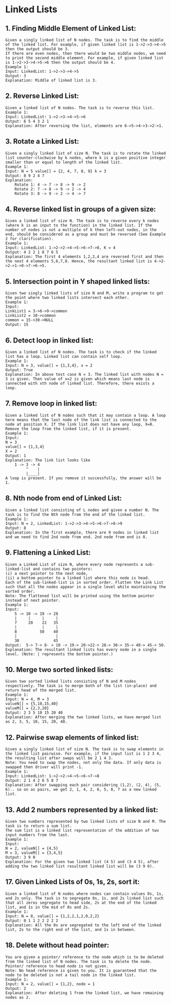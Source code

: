 # Linked Lists

## 1. Finding Middle Element of Linked List:
    Given a singly linked list of N nodes. The task is to find the middle of the linked list. For example, if given linked list is 1->2->3->4->5 then the output should be 3.
    If there are even nodes, then there would be two middle nodes, we need to print the second middle element. For example, if given linked list is 1->2->3->4->5->6 then the output should be 4.
    Example 1:
    Input: LinkedList: 1->2->3->4->5
    Output: 3 
    Explanation: Middle of linked list is 3.

## 2. Reverse Linked List:
    Given a linked list of N nodes. The task is to reverse this list.
    Example 1:
    Input: LinkedList: 1->2->3->4->5->6
    Output: 6 5 4 3 2 1
    Explanation: After reversing the list, elements are 6->5->4->3->2->1.

## 3. Rotate a Linked List:
    Given a singly linked list of size N. The task is to rotate the linked list counter-clockwise by k nodes, where k is a given positive integer smaller than or equal to length of the linked list.
    Example 1:
    Input: N = 5 value[] = {2, 4, 7, 8, 9} k = 3
    Output: 8 9 2 4 7
    Explanation:
        Rotate 1: 4 -> 7 -> 8 -> 9 -> 2
        Rotate 2: 7 -> 8 -> 9 -> 2 -> 4
        Rotate 3: 8 -> 9 -> 2 -> 4 -> 7

## 4. Reverse linked list in groups of a given size:
    Given a linked list of size N. The task is to reverse every k nodes (where k is an input to the function) in the linked list. If the number of nodes is not a multiple of k then left-out nodes, in the end, should be considered as a group and must be reversed (See Example 2 for clarification).
    Example 1:
    Input: LinkedList: 1->2->2->4->5->6->7->8, K = 4
    Output: 4 2 2 1 8 7 6 5 
    Explanation: The first 4 elements 1,2,2,4 are reversed first and then the next 4 elements 5,6,7,8. Hence, the resultant linked list is 4->2->2->1->8->7->6->5.

## 5. Intersection point in Y shaped linked lists:
    Given two singly linked lists of size N and M, write a program to get the point where two linked lists intersect each other.
    Example 1:
    Input:
    LinkList1 = 3->6->9->common 
    LinkList2 = 10->common 
    common = 15->30->NULL
    Output: 15

## 6. Detect loop in linked list:
    Given a linked list of N nodes. The task is to check if the linked list has a loop. Linked list can contain self loop.
    Example 1:
    Input: N = 3, value[] = {1,3,4}, x = 2
    Output: True
    Explanation: In above test case N = 3. The linked list with nodes N = 3 is given. Then value of x=2 is given which means last node is connected with xth node of linked list. Therefore, there exists a loop.

## 7. Remove loop in linked list:
    Given a linked list of N nodes such that it may contain a loop. A loop here means that the last node of the link list is connected to the node at position X. If the link list does not have any loop, X=0. Remove the loop from the linked list, if it is present.  
    Example 1:
    Input:
    N = 3
    value[] = {1,3,4}
    X = 2
    Output: 1
    Explanation: The link list looks like
        1 -> 3 -> 4
             ^    |
             |____|    
    A loop is present. If you remove it successfully, the answer will be 1. 

## 8. Nth node from end of Linked List:
    Given a linked list consisting of L nodes and given a number N. The task is to find the Nth node from the end of the linked list.
    Example 1:
    Input: N = 2, LinkedList: 1->2->3->4->5->6->7->8->9
    Output: 8
    Explanation: In the first example, there are 9 nodes in linked list and we need to find 2nd node from end. 2nd node from end is 8.  

## 9. Flattening a Linked List:
    Given a Linked List of size N, where every node represents a sub-linked-list and contains two pointers:
    (i) a next pointer to the next node,
    (ii) a bottom pointer to a linked list where this node is head.
    Each of the sub-linked-list is in sorted order. Flatten the Link List such that all the nodes appear in a single level while maintaining the sorted order. 
    Note: The flattened list will be printed using the bottom pointer instead of next pointer.
    Example 1:
    Input:
        5 -> 10 -> 19 -> 28
        |     |     |     | 
        7     20    22   35
        |           |     | 
        8          50    40
        |                 | 
        30               45
    Output:  5-> 7-> 8- > 10 -> 19-> 20->22-> 28-> 30-> 35-> 40-> 45-> 50.
    Explanation: The resultant linked lists has every node in a single level. (Note: | represents the bottom pointer.)

## 10. Merge two sorted linked lists:
    Given two sorted linked lists consisting of N and M nodes respectively. The task is to merge both of the list (in-place) and return head of the merged list.
    Example 1:
    Input: N = 4, M = 3 
    valueN[] = {5,10,15,40}
    valueM[] = {2,3,20}
    Output: 2 3 5 10 15 20 40
    Explanation: After merging the two linked lists, we have merged list as 2, 3, 5, 10, 15, 20, 40.


## 12. Pairwise swap elements of linked list:
    Given a singly linked list of size N. The task is to swap elements in the linked list pairwise. For example, if the input list is 1 2 3 4, the resulting list after swaps will be 2 1 4 3.
    Note: You need to swap the nodes, not only the data. If only data is swapped then driver will print -1.
    Example 1:
    Input: LinkedList: 1->2->2->4->5->6->7->8
    Output: 2 1 4 2 6 5 8 7
    Explanation: After swapping each pair considering (1,2), (2, 4), (5, 6).. so on as pairs, we get 2, 1, 4, 2, 6, 5, 8, 7 as a new linked list.

## 13. Add 2 numbers represented by a linked list:
    Given two numbers represented by two linked lists of size N and M. The task is to return a sum list.
    The sum list is a linked list representation of the addition of two input numbers from the last.
    Example 1:
    Input:
    N = 2, valueN[] = {4,5}
    M = 3, valueM[] = {3,4,5}
    Output: 3 9 0  
    Explanation: For the given two linked list (4 5) and (3 4 5), after adding the two linked list resultant linked list will be (3 9 0).

## 17. Given Linked Lists of 0s, 1s, 2s, sort it:
    Given a linked list of N nodes where nodes can contain values 0s, 1s, and 2s only. The task is to segregate 0s, 1s, and 2s linked list such that all zeros segregate to head side, 2s at the end of the linked list, and 1s in the mid of 0s and 2s.
    Example 1:
    Input: N = 8, value[] = {1,2,2,1,2,0,2,2}
    Output: 0 1 1 2 2 2 2 2
    Explanation: All the 0s are segregated to the left end of the linked list, 2s to the right end of the list, and 1s in between.

## 18. Delete without head pointer:
    You are given a pointer/ reference to the node which is to be deleted from the linked list of N nodes. The task is to delete the node. Pointer/ reference to head node is not given. 
    Note: No head reference is given to you. It is guaranteed that the node to be deleted is not a tail node in the linked list.
    Example 1:
    Input: N = 2, value[] = {1,2}, node = 1
    Output: 2
    Explanation: After deleting 1 from the linked list, we have remaining nodes as 2.